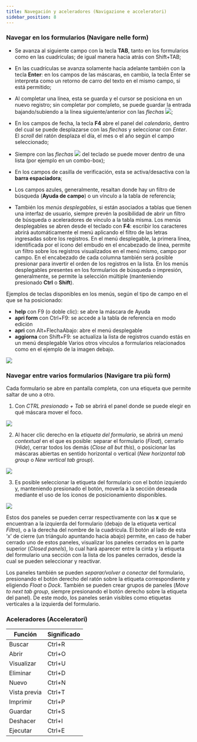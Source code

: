```yaml
---
title: Navegación y aceleradores (Navigazione e acceleratori)
sidebar_position: 8
---
```


### Navegar en los formularios (Navigare nelle form)

- Se avanza al siguiente campo con la tecla **TAB**, tanto en los formularios como en las cuadrículas; de igual manera hacia atrás con Shift+TAB;

- En las cuadrículas se avanza solamente hacia adelante también con la tecla **Enter**: en los campos de las máscaras, en cambio, la tecla Enter se interpreta como un retorno de carro del texto en el mismo campo, si está permitido;

- Al completar una línea, esta se guarda y el cursor se posiciona en un nuevo registro; sin completar por completo, se puede guardar la entrada bajando/subiendo a la línea siguiente/anterior con las *flechas* ![](/img/neutral/common/updown.png);

- En los campos de fecha, la tecla **F4** abre el panel del *calendario*, dentro del cual se puede desplazarse con las *flechas* y seleccionar con *Enter*. El *scroll* del ratón desplaza el día, el mes o el año según el campo seleccionado;

- Siempre con las *flechas* ![](/img/neutral/common/updown.png) del teclado se puede mover dentro de una lista (por ejemplo en un combo-box);

- En los campos de casilla de verificación, esta se activa/desactiva con la **barra espaciadora**;

- Los campos azules, generalmente, resaltan donde hay un filtro de búsqueda (**Ayuda de campo**) o un vínculo a la tabla de referencia;

- También los *menús desplegables*, si están asociados a tablas que tienen una interfaz de usuario, siempre prevén la posibilidad de abrir un filtro de búsqueda o aceleradores de vínculo a la tabla misma. Los menús desplegables se abren desde el teclado con **F4**: escribir los caracteres abrirá automáticamente el menú aplicando el filtro de las letras ingresadas sobre los registros.
En el menú desplegable, la primera línea, identificada por el ícono del embudo en el encabezado de línea, permite un filtro sobre los registros visualizados en el menú mismo, campo por campo. En el encabezado de cada columna también será posible presionar para invertir el orden de los registros en la lista.
En los menús desplegables presentes en los formularios de búsqueda o impresión, generalmente, se permite la selección múltiple (manteniendo presionado **Ctrl** o **Shift**).

Ejemplos de teclas disponibles en los menús, según el tipo de campo en el que se ha posicionado:
- **help** con F9 (o doble clic): se abre la máscara de Ayuda
- **apri form** con Ctrl+F9: se accede a la tabla de referencia en modo edición
- **apri** con Alt+FlechaAbajo: abre el menú desplegable
- **aggiorna** con Shift+F9: se actualiza la lista de registros cuando estás en un menú desplegable
Varios otros vínculos a formularios relacionados como en el ejemplo de la imagen debajo.

<p align="center">

![](/img/it-it/guide/operations-with-data/navigation-and-accelerators/image03.png)

</p>

### Navegar entre varios formularios (Navigare tra più form)

Cada formulario se abre en pantalla completa, con una etiqueta que permite saltar de uno a otro.  

1. Con *CTRL presionado + Tab* se abrirá el panel donde se puede elegir en qué máscara mover el foco.  

<p align="center">

![](/img/it-it/guide/operations-with-data/navigation-and-accelerators/image04.png)

</p>

2. Al hacer clic derecho en la *etiqueta del formulario*, se abrirá un *menú contextual* en el que es posible: separar el formulario (*Float*), cerrarlo (*Hide*), cerrar todos los demás (*Close all but this*), o posicionar las máscaras abiertas en sentido horizontal o vertical (*New horizontal tab group* o *New vertical tab group*).  

<p align="center">

![](/img/it-it/guide/operations-with-data/navigation-and-accelerators/image05.png)  

</p>

3. Es posible seleccionar la etiqueta del formulario con el botón izquierdo y, manteniendo presionado el botón, moverla a la sección deseada mediante el uso de los íconos de posicionamiento disponibles. 

<p align="center">

![](/img/it-it/guide/operations-with-data/navigation-and-accelerators/image06.png)  

</p>

Estos dos paneles se pueden cerrar respectivamente con las **x** que se encuentran a la izquierda del formulario (debajo de la etiqueta vertical *Filtro*), o a la derecha del nombre de la cuadrícula. El botón al lado de esta ‘x’ de cierre (un triángulo apuntando hacia abajo) permite, en caso de haber cerrado uno de estos paneles, visualizar los paneles cerrados en la parte superior (*Closed panels*), lo cual hará aparecer entre la cinta y la etiqueta del formulario una sección con la lista de los paneles cerrados, desde la cual se pueden seleccionar y reactivar.

Los paneles también se pueden *separar/volver a conectar* del formulario, presionando el botón derecho del ratón sobre la etiqueta correspondiente y eligiendo *Float* o *Dock*.
También se pueden crear grupos de paneles (*Move to next tab group*, siempre presionando el botón derecho sobre la etiqueta del panel). De este modo, los paneles serán visibles como etiquetas verticales a la izquierda del formulario.

### Aceleradores (Acceleratori)

<p align="center">

| Función | Significado |
| --- | --- |
| Buscar | Ctrl+R |
| Abrir | Ctrl+O |
| Visualizar | Ctrl+U |
| Eliminar | Ctrl+D |
| Nuevo | Ctrl+N |
| Vista previa | Ctrl+T |
| Imprimir | Ctrl+P |
| Guardar | Ctrl+S |
| Deshacer | Ctrl+I |
| Ejecutar | Ctrl+E |

</p>